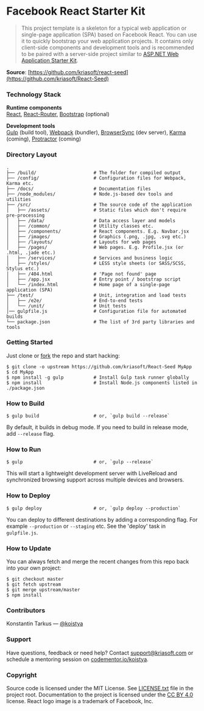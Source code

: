# Facebook React Starter Kit

> This project template is a skeleton for a typical web application or
> single-page application (SPA) based on Facebook React. You can use it
> to quickly bootstrap your web application projects. It contains only
> client-side components and development tools and is recommended to be
> paired with a server-side project similar to
> [ASP.NET Web Application Starter Kit](https://github.com/kriasoft/AspNet-Server-Template).

**Source**: [https://github.com/kriasoft/react-seed](https://github.com/kriasoft/React-Seed)

### Technology Stack

**Runtime components**<br />
[React](https://facebook.github.io/react/),
[React-Router](https://github.com/rackt/react-router),
[Bootstrap](http://getbootstrap.com/) (optional)

**Development tools**<br />
[Gulp](http://gulpjs.com/) (build tool),
[Webpack](http://webpack.github.io/) (bundler),
[BrowserSync](http://www.browsersync.io/) (dev server),
[Karma](http://karma-runner.github.io/) (coming),
[Protractor](https://github.com/angular/protractor) (coming)

### Directory Layout

```
.
├── /build/                     # The folder for compiled output
├── /config/                    # Configuration files for Webpack, Karma etc.
├── /docs/                      # Documentation files
├── /node_modules/              # Node.js-based dev tools and utilities
├── /src/                       # The source code of the application
│   ├── /assets/                # Static files which don't require pre-processing
│   ├── /data/                  # Data access layer and models
│   ├── /common/                # Utility classes etc.
│   ├── /components/            # React components. E.g. Navbar.jsx
│   ├── /images/                # Graphics (.png, .jpg, .svg etc.)
│   ├── /layouts/               # Layouts for web pages
│   ├── /pages/                 # Web pages. E.g. Profile.jsx (or .html, .jade etc.)
│   ├── /services/              # Services and business logic
│   ├── /styles/                # LESS style sheets (or SASS/SCSS, Stylus etc.)
│   ├── /404.html               # 'Page not found' page
│   ├── /app.jsx                # Entry point / bootstrap script
│   └── /index.html             # Home page of a single-page application (SPA)
├── /test/                      # Unit, integration and load tests
│   ├── /e2e/                   # End-to-end tests
│   └── /unit/                  # Unit tests
│── gulpfile.js                 # Configuration file for automated builds
└── package.json                # The list of 3rd party libraries and tools
```

### Getting Started

Just clone or [fork](https://github.com/kriasoft/React-Seed/fork) the repo and start hacking:

```shell
$ git clone -o upstream https://github.com/kriasoft/React-Seed MyApp
$ cd MyApp
$ npm install -g gulp           # Install Gulp task runner globally
$ npm install                   # Install Node.js components listed in ./package.json
```

### How to Build

```shell
$ gulp build                    # or, `gulp build --release`
```

By default, it builds in debug mode. If you need to build in release mode, add
`--release` flag.


### How to Run

```shell
$ gulp                          # or, `gulp --release`
```

This will start a lightweight development server with LiveReload and
synchronized browsing support across multiple devices and browsers.

### How to Deploy

```shell
$ gulp deploy                   # or, `gulp deploy --production`
```

You can deploy to different destinations by adding a corresponding flag.
For example `--production` or `--staging` etc. See the 'deploy' task in
`gulpfile.js`.

### How to Update

You can always fetch and merge the recent changes from this repo back into
your own project:

```shell
$ git checkout master
$ git fetch upstream
$ git merge upstream/master
$ npm install
```

### Contributors

Konstantin Tarkus — [@koistya](https://twitter.com/koistya)

### Support

Have questions, feedback or need help? Contact [support@kriasoft.com](mailto:support@kriasoft.com)
or schedule a mentoring session on [codementor.io/koistya](https://www.codementor.io/koistya).

### Copyright

Source code is licensed under the MIT License. See [LICENSE.txt](./LICENSE.txt)
file in the project root. Documentation to the project is licensed under the
[CC BY 4.0](http://creativecommons.org/licenses/by/4.0/) license. React logo
image is a trademark of Facebook, Inc.
